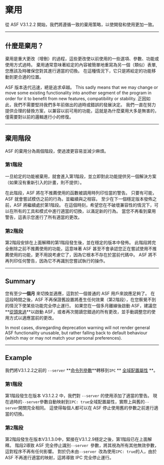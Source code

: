 # 棄用

從 ASF V3.1.2.2 開始，我們將遵循一致的棄用策略，以使開發和使用更加一致。

---

## 什麼是棄用？

棄用是重大更改（增刪）的過程，這些更改使以前使用的一些選項、參數、功能或使用方式過時。 棄用通常意味著給定的內容被簡單地重寫為另一個（類似）表單, 您應該及時確保您對其進行適當的切換。 在這種情況下，它只是將給定的功能移動到更合適的位置。

ASF 版本迭代迅速，總是追求卓越。 This sadly means that we may change or move some existing functionality into another segment of the program in order for it to benefit from new features, compatibility or stability. 正因如此，我們不需要堅持我們多年前做出的過時或錯誤的發展決定。 我們一直在努力提供合理的替換方案，以兼容以前可用的功能，這就是為什麼棄用大多是無害的，僅需要對以前的邏輯進行小的修復。

---

## 棄用階段

ASF 的棄用分為兩個階段，使過渡更容易並減少麻煩。

### 第1階段

一旦給定的功能被棄用，就會進入第1階段，並立即對此功能提供另一個解決方案（如果沒有重新引入的計畫，則不提供）。

在此階段，ASF 將在不推薦使用的函數被調用時列印恰當的警告。 只要有可能，ASF 就會嘗試模仿之前的行為，並繼續與之相容。 至少在下一個穩定版本發佈之前，ASF 將繼續處於第1階段。 在這個時刻，希望您在不破壞兼容性的情況下，可以在所有的工具和模式中進行適當的切換，以滿足新的行為。 當您不再看到棄用警告，這表示您進行了所有適當的更改。

### 第2階段

第2階段安排在上面解釋的第1階段發生後，並在穩定的版本中發佈。 此階段將完全刪除之前不推薦使用的功能，這意味著 ASF 甚至不會承認您正在嘗試使用不推薦使用的功能，更不用說考慮它了，因為它根本不存在於當前代碼中。 ASF 將不再列印任何警告，因為它不再識別您嘗試執行的操作。

---

## Summary

您有至少**一個月** 來切換並適應，這對於一個普通的 ASF 用戶來說應足夠了。 在這段時間之後，ASF 不再保證舊設置將產生任何效果（第2階段），在您察覺不到的情況下使某些功能完全停止運行。 如果您在一個多月離線後啟動 ASF，建議您**[從頭來過](https://github.com/JustArchiNET/ArchiSteamFarm/wiki/Setting-up)**以啟動 ASF，或者再次閱讀您錯過的所有更改，並手動調整您的使用方式以適應當前的更改。

In most cases, disregarding deprecation warning will not render general ASF functionality unusable, but rather falling back to default behaviour (which may or may not match your personal preferences).

---

## Example

我們將V3.1.2.2之前的 `--server` **[命令列參數](https://github.com/JustArchiNET/ArchiSteamFarm/wiki/Command-line-arguments)**轉移到` IPC ` ** [全域配置屬性](https://github.com/JustArchiNET/ArchiSteamFarm/wiki/Configuration#global-config) **。

### 第1階段

第1階段發生在版本 V3.1.2.2 中，我們對 `--server` 的使用添加了適當的警告。 現在過時的`--server`參數自動映射到` IPC: true `全域配置屬性，實際上與舊的`--server`開關完全相同。 這使得每個人都可以在 ASF 停止使用舊的參數之前進行適當的切換。

### 第2階段

第2階段發生在版本V3.1.3.0中，緊接在V3.1.2.9穩定之後，第1階段已在上面解釋。 階段2導致 ASF 完全停止識別`--server `參數，將其視為所有其他無效參數，這對程序不再有任何影響。 對於仍未由`--server `改為使用` IPC: true `的人，由於 ASF 不再進行適當的映射，這將導致 IPC 完全停止運行。